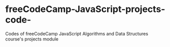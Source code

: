 # freeCodeCamp-JavaScript-projects-code-
Codes of freeCodeCamp JavaScript Algorithms and Data Structures course's projects module
